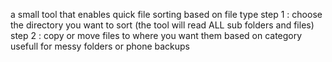 a small tool that enables quick file sorting based on file type
step 1 : choose the directory you want to sort (the tool will read ALL sub folders and files)
step 2 : copy or move files to where you want them based on category
usefull for messy folders or phone backups

